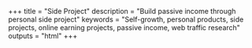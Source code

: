 +++
title = "Side Project"
description = "Build passive income through personal side project"
keywords = "Self-growth, personal products, side projects, online earning projects, passive income, web traffic research"
outputs = "html"
+++

<!-- ## GitHub Top X

[gitopx.com](https://www.gitopx.com)

## Web Telegram

[webtg.org](https://www.webtg.org)

## Ins Web Traffic Site

<https://github.com/bmpi-dev/instaghub> -->
